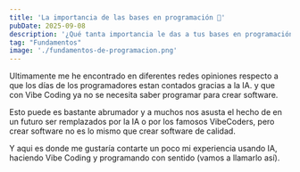 ```yaml
---
title: 'La importancia de las bases en programación 🧩'
pubDate: 2025-09-08
description: '¿Qué tanta importancia le das a tus bases en programación? 💻 En estos tiempos de IA 🤖 y Vibe Coding, tus fundamentos importan más que nunca. Por eso, en este artículo quiero compartirte mi opinión sobre el tema.'
tag: "Fundamentos" 
image: './fundamentos-de-programacion.png'
---
```


Ultimamente me he encontrado en diferentes redes opiniones respecto a que los días de los programadores estan contados gracias a la IA. y que con Vibe Coding ya no se necesita saber programar para crear software.

Esto puede es bastante abrumador y a muchos nos asusta el hecho de en un futuro ser remplazados por la IA o por los famosos VibeCoders, pero crear software no es lo mismo que crear software de calidad.

Y aqui es donde me gustaría contarte un poco mi experiencia usando IA, haciendo Vibe Coding y programando con sentido (vamos a llamarlo así).
